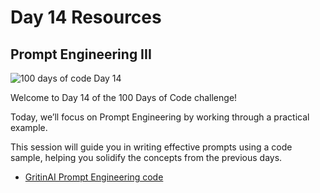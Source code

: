 # Day 14 Resources

## Prompt Engineering III

![100 days of code Day 14](https://github.com/GritinAI/100DaysofCodeGenerativeAI/blob/main/Images/Day14.jpg)

Welcome to Day 14 of the 100 Days of Code challenge!

Today, we’ll focus on Prompt Engineering by working through a practical example. 

This session will guide you in writing effective prompts using a code sample, helping you solidify the concepts from the previous days.

- [GritinAI Prompt Engineering code](https://colab.research.google.com/drive/1TPQNqAwmyxFYetZaWu6CYAKluZfUN4Vs)
